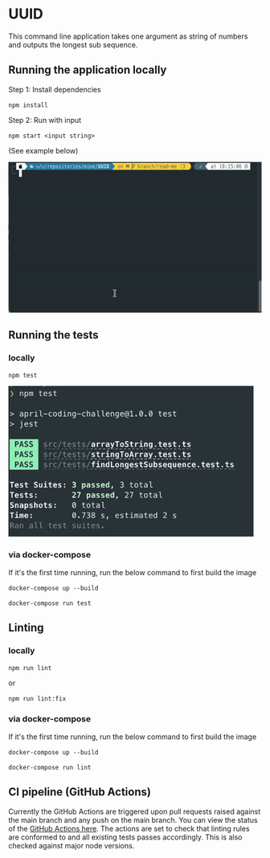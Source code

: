 # UUID

This command line application takes one argument as string of numbers and outputs the longest sub sequence.

## Running the application locally
Step 1: Install dependencies
```
npm install
```
Step 2: Run with input
```
npm start <input string>
```
(See example below)
</hr>
<img src="./media/npmstart.gif" alt="samplenpmstart" height="300">

## Running the tests
### locally
```
npm test
```
</hr>
<img src="./media/npmtest.png" alt="samplenpmtest" height="300">

### via docker-compose
If it's the first time running, run the below command to first build the image
```
docker-compose up --build
```
```
docker-compose run test
```

## Linting
### locally
```
npm run lint
```
or
```
npm run lint:fix
```

### via docker-compose
If it's the first time running, run the below command to first build the image
```
docker-compose up --build
```
```
docker-compose run lint
```

## CI pipeline (GitHub Actions)
Currently the GitHub Actions are triggered upon pull requests raised against the main branch and any push on the main branch.
You can view the status of the [GitHub Actions here](https://github.com/rozajay/UUID/actions). The actions are set to check that linting rules are conformed to and all existing tests passes accordingly. This is also checked against major node versions. 
